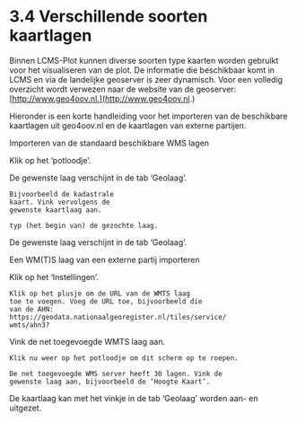 # 3.4 Verschillende soorten kaartlagen

Binnen LCMS-Plot kunnen diverse soorten type kaarten worden gebruikt voor het
visualiseren van de plot. De informatie die beschikbaar komt in LCMS en via de landelijke
geoserver is zeer dynamisch. Voor een volledig overzicht wordt verwezen naar de website
van de geoserver: [http://www.geo4oov.nl.](http://www.geo4oov.nl.)

Hieronder is een korte handleiding voor het importeren van de beschikbare kaartlagen uit
geo4oov.nl en de kaartlagen van externe partijen.

Importeren van de standaard beschikbare WMS lagen

Klik op het ‘potloodje’.

De gewenste laag verschijnt in de tab ‘Geolaag’.

```
Bijvoorbeeld de kadastrale
kaart. Vink vervolgens de
gewenste kaartlaag aan.
```
```
typ (het begin van) de gezochte laag.
```

De gewenste laag verschijnt in de tab ‘Geolaag’.

Een WM(T)S laag van een externe partij importeren

Klik op het ‘Instellingen’.


```
Klik op het plusje om de URL van de WMTS laag
toe te voegen. Voeg de URL toe, bijvoorbeeld die
van de AHN:
https://geodata.nationaalgeoregister.nl/tiles/service/
wmts/ahn3?
```
Vink de net toegevoegde WMTS laag aan.

```
Klik nu weer op het potloodje om dit scherm op te roepen.
```
```
De net toegevoegde WMS server heeft 30 lagen. Vink de
gewenste laag aan, bijvoorbeeld de ‘Hoogte Kaart’.
```

De kaartlaag kan met het vinkje in de tab ‘Geolaag’ worden aan- en uitgezet.